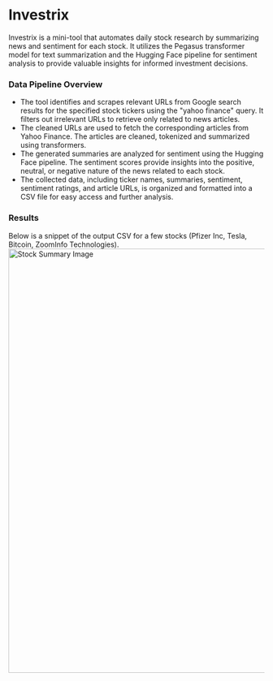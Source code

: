 # Investrix
Investrix is a mini-tool that automates daily stock research by summarizing news and sentiment for each stock. It utilizes the Pegasus transformer model for text summarization and the Hugging Face pipeline for sentiment analysis to provide valuable insights for informed investment decisions.

### Data Pipeline Overview
* The tool identifies and scrapes relevant URLs from Google search results for the specified stock tickers using the "yahoo finance" query. It filters out irrelevant URLs to retrieve only related to news articles.
* The cleaned URLs are used to fetch the corresponding articles from Yahoo Finance. The articles are cleaned, tokenized and summarized using transformers.
* The generated summaries are analyzed for sentiment using the Hugging Face pipeline. The sentiment scores provide insights into the positive, neutral, or negative nature of the news related to each stock.
* The collected data, including ticker names, summaries, sentiment, sentiment ratings, and article URLs, is organized and formatted into a CSV file for easy access and further analysis.
### Results
Below is a snippet of the output CSV for a few stocks (Pfizer Inc, Tesla, Bitcoin, ZoomInfo Technologies). 
<br/>
<img width="836" alt="Stock Summary Image" src="https://github.com/anirudhk33/Investron/assets/114661218/1cdeb63b-b9fe-4207-81f6-f173ebf37fe9">

